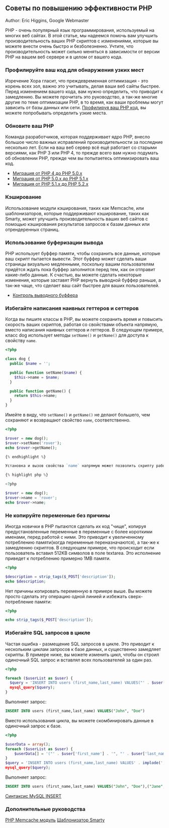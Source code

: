 ## Советы по повышению эффективности PHP

Author: Eric Higgins, Google Webmaster

PHP - очень популярный язык программирования, используемый на многих веб сайтах. В этой статье, мы надеемся помочь вам улучшить производительность ваших PHP скриптов с изменениями, которые вы можете внести очень быстро и безболезненно. Учтите, что производительность может сильно меняться в зависимости от версии PHP на вашем веб сервере и в целом от вашего кода.

### Профилируйте ваш код для обнаружения узких мест

Изречение Хора гласит, что преждевременная оптимизация - это корень всех зол, важно это учитывать, делая ваши веб сайты быстрее. Перед изменением вашего кода, вам нужно определить, что приводит к замедлению. Вы можете прочитать это руководство, а так-же многие другие по теме оптимизации PHP, в то время, как ваши проблемы могут зависить от базы данных или сети. [Профилируя ваш PHP код](http://www.google.com/webhp?#q=profiling+php), вы можете попробывать определить узкие места.

### Обновите ваш PHP

Команда разработчиков, которая поддерживает ядро PHP, внесло большое число важных исправлений производительности за последние несколько лет. Если на ваш веб сервер всё ещё работает со старыми версиями, как PHP 3 или PHP 4, то прежде всего вам нужно подумать об обновлении PHP, прежде чем вы попытаетесь оптимизировать ваш код.

* [Миграция от PHP 4 до PHP 5.0.x](http://www.php.net/manual/migration5.php)
* [Миграция от PHP 5.0.x до PHP 5.1.x](http://www.php.net/manual/migration51.php)
* [Миграция от PHP 5.1.x до PHP 5.2.x](http://www.php.net/manual/migration52.php)

### Кэширование

Использование модули кэширования, таких как Memcache, или шаблонизаторов, которые поддерживают кэширование, таких как Smarty, может улучшить производительность ваших веб сайтов с помощью кэширования результатов запросов к базам данных или отрендеренных страниц.

### Использование буферизации вывода

PHP использует буффер памяти, чтобы сохранить все данные, которые ваш скрипт пытается вывести. Этот буффер может сделать ваши страницы визуально медленными, поскольку вашим пользователям придётся ждать пока буффер заполнится перед тем, как он отправит какие-либо данные. К счастью, вы можете сделать некоторые изменения, которые заставят PHP вернуть выводной буффер раньше, а так-же чаще, что сделает ваш сайт быстрее для ваших пользователей.

* [Контроль выводного буффера](http://www.php.net/manual/book.outcontrol.php)

### Избегайте написания наивных геттеров и сеттеров

Когда вы пишите классы в PHP, вы можете сохранить время и повысить скорость ваших скриптов, работая со свойствами объекта напрямую, вместо написания наивных сеттеров и геттеров. В следующем примере, класс dog использует методы `setName()` и `getName()` для доступа к свойству `name`.

```php
<?php

class dog {
  public $name = '';

  public function setName($name) {
    $this->name = $name;
  }

  public function getName() {
    return $this->name;
  }
}
```

Имейте в виду, что `setName()` и `getName()` не делают большего, чем сохраняют и возвращают свойство `name`, соответственно.

```php
<?php

$rover = new dog();
$rover->setName('rover');
echo $rover->getName();

{% endhighlight %}

Установка и вызов свойства `name` напрямую может позволить скрипту работать до 100% быстрее, так-же, как и сократить время разработки.

{% highlight php %}

<?php

$rover = new dog();
$rover->name = 'rover';
echo $rover->name;
```

### Не копируйте переменные без причины

Иногда новички в PHP пытаются сделать их код "чище", копируя предустановленные переменные в переменные с более короткими именами, перед работой с ними. Это приводит к увеличенному потреблению памяти(когда переменные переназначаются), а так-же к замедлению скриптов. В следующем примере, что происходит если пользователь вставил 512KB символов в поле textarea. Это исполнение приведет к потреблению примерно 1MB памяти.

```php
<?php

$description = strip_tags($_POST['description']);
echo $description;
```

Нет причины копировать переменную в примере выше. Вы можете просто сделать эту операцию одной линией и избежать сверх-потребление памяти:

```php
<?php

echo strip_tags($_POST['description']);
```

### Избегайте SQL запросов в цикле

Частая ошибка - размещение SQL запросов в цикле. Это приводит к нескольким циклам запросов к базе данных, и существенно замедляет скрипты. В примере ниже, вы можете изменить цикл, чтобы он строил одиночный SQL запрос и вставлял всех пользователей за один раз.

```php
<?php

foreach ($userList as $user) {
  $query = 'INSERT INTO users (first_name,last_name) VALUES("' . $user['first_name'] . '", "' . $user['last_name'] . '")';
  mysql_query($query);
}
```

Выполняет запрос:

```sql
INSERT INTO users (first_name,last_name) VALUES("John", "Doe")
```

Вместо использования цикла, вы можете скомбинировать данные в одиночный запрос к базе.

```php
<?php

$userData = array();
foreach ($userList as $user) {
    $userData[] = '("' . $user['first_name'] . '", "' . $user['last_name'] . '")';
}
$query = 'INSERT INTO users (first_name,last_name) VALUES' . implode(',', $userData);
mysql_query($query);
```

Выполняет запрос:

```sql
INSERT INTO users (first_name,last_name) VALUES("John", "Doe"),("Jane", "Doe")...
```

[Синтаксис MySQL INSERT](http://dev.mysql.com/doc/mysql/ru/insert.html)

### Дополнительные руководства

[PHP Memcache модуль](http://www.php.net/memcache)
[Шаблонизатор Smarty](http://www.smarty.net/)